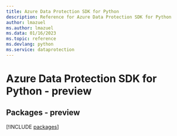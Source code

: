 ```yaml
---
title: Azure Data Protection SDK for Python
description: Reference for Azure Data Protection SDK for Python
author: lmazuel
ms.author: lmazuel
ms.data: 01/16/2023
ms.topic: reference
ms.devlang: python
ms.service: dataprotection
---
```

# Azure Data Protection SDK for Python - preview
## Packages - preview
[!INCLUDE [packages](data-protection-index.md)]